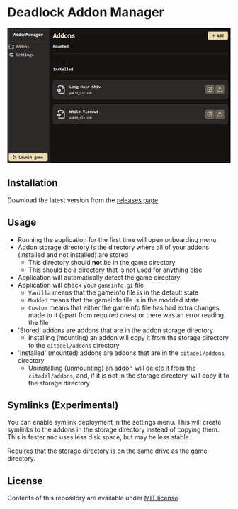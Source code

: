 # Deadlock Addon Manager

![App Screenshot](/.github/images/1.png "AppScreenshot")

## Installation

Download the latest version from the [releases page](https://github.com/coDiesIrae/citadel-content-manager/releases)

## Usage

- Running the application for the first time will open onboarding menu
- Addon storage directory is the directory where all of your addons (installed and not installed) are stored
  - This directory should **not** be in the game directory
  - This should be a directory that is not used for anything else
- Application will automatically detect the game directory
- Application will check your `gameinfo.gi` file
  - `Vanilla` means that the gameinfo file is in the default state
  - `Modded` means that the gameinfo file is in the modded state
  - `Custom` means that either the gameinfo file has had extra changes made to it (apart from required ones) or there was an error reading the file
- 'Stored' addons are addons that are in the addon storage directory
  - Installing (mounting) an addon will copy it from the storage directory to the `citadel/addons` directory
- 'Installed' (mounted) addons are addons that are in the `citadel/addons` directory
  - Uninstalling (unmounting) an addon will delete it from the `citadel/addons`, and, if it is not in the storage directory, will copy it to the storage directory

## Symlinks (Experimental)

You can enable symlink deployment in the settings menu. This will create symlinks to the addons in the storage directory instead of copying them. This is faster and uses less disk space, but may be less stable.

Requires that the storage directory is on the same drive as the game directory.

## License

Contents of this repository are available under [MIT license](LICENSE)

